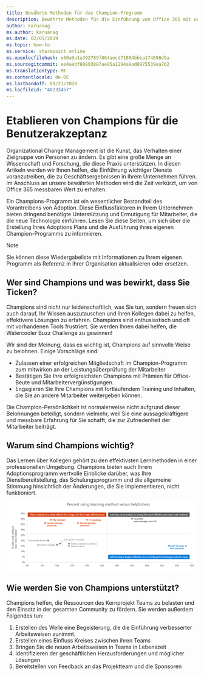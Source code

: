 ```yaml
---
title: Bewährte Methoden für das Champion-Programm
description: Bewährte Methoden für die Einführung von Office 365 mit unserem Champion-Programm
author: karuanag
ms.author: karuanag
ms.date: 02/01/2019
ms.topic: how-to
ms.service: sharepoint online
ms.openlocfilehash: e60a9a1a392789f864aecd71804bbba174098d9a
ms.sourcegitcommit: ee4aebf60893887ae95a1294a9ad8975539ea762
ms.translationtype: MT
ms.contentlocale: de-DE
ms.lasthandoff: 09/23/2020
ms.locfileid: "48233457"
---
```

# <a name="establish-champions-for-user-adoption"></a>Etablieren von Champions für die Benutzerakzeptanz 

Organizational Change Management ist die Kunst, das Verhalten einer Zielgruppe von Personen zu ändern. Es gibt eine große Menge an Wissenschaft und Forschung, die diese Praxis unterstützen. In diesen Artikeln werden wir Ihnen helfen, die Einführung wichtiger Dienste voranzutreiben, die zu Geschäftsergebnissen in Ihrem Unternehmen führen.  Im Anschluss an unsere bewährten Methoden wird die Zeit verkürzt, um von Office 365 messbaren Wert zu erhalten.  

Ein Champions-Programm ist ein wesentlicher Bestandteil des Vorantreibens von Adoption. Diese Einflussfaktoren in Ihrem Unternehmen bieten dringend benötigte Unterstützung und Ermutigung für Mitarbeiter, die die neue Technologie einführen. Lesen Sie diese Seiten, um sich über die Erstellung Ihres Adoptions Plans und die Ausführung ihres eigenen Champion-Programms zu informieren. 

> [!NOTE]
> Sie können diese Wiedergabeliste mit Informationen zu Ihrem eigenen Programm als Referenz in Ihrer Organisation aktualisieren oder ersetzen.

## <a name="who-are-champions-and-what-makes-them-tick"></a>Wer sind Champions und was bewirkt, dass Sie Ticken?

Champions sind nicht nur leidenschaftlich, was Sie tun, sondern freuen sich auch darauf, Ihr Wissen auszutauschen und ihren Kollegen dabei zu helfen, effektivere Lösungen zu erfahren. Champions sind enthusiastisch und oft mit vorhandenen Tools frustriert. Sie werden Ihnen dabei helfen, die Watercooler Buzz Challenge zu gewinnen!  

Wir sind der Meinung, dass es wichtig ist, Champions auf sinnvolle Weise zu belohnen. Einige Vorschläge sind:

- Zulassen einer erfolgreichen Mitgliedschaft im Champion-Programm zum mitwirken an der Leistungsüberprüfung der Mitarbeiter
- Bestätigen Sie Ihre erfolgreichsten Champions mit Prämien für Office-Beute und Mitarbeitervergünstigungen.  
- Engagieren Sie Ihre Champions mit fortlaufendem Training und Inhalten, die Sie an andere Mitarbeiter weitergeben können. 

Die Champion-Persönlichkeit ist normalerweise nicht aufgrund dieser Belohnungen beteiligt, sondern vielmehr, weil Sie eine aussagekräftigere und messbare Erfahrung für Sie schafft, die zur Zufriedenheit der Mitarbeiter beiträgt. 

## <a name="why-are-champions-important"></a>Warum sind Champions wichtig? 

Das Lernen über Kollegen gehört zu den effektivsten Lernmethoden in einer professionellen Umgebung. Champions bieten auch Ihrem Adoptionsprogramm wertvolle Einblicke darüber, was Ihre Dienstbereitstellung, das Schulungsprogramm und die allgemeine Stimmung hinsichtlich der Änderungen, die Sie implementieren, nicht funktioniert.  

![Prozent mit Lernmethode vs Hilfsbereitschaft](media/champstats.png)

## <a name="how-will-champions-support-you"></a>Wie werden Sie von Champions unterstützt?

Champions helfen, die Ressourcen des Kernprojekt Teams zu belasten und den Einsatz in der gesamten Community zu fördern. Sie werden außerdem Folgendes tun:

1. Erstellen des Welle eine Begeisterung, die die Einführung verbesserter Arbeitsweisen zunimmt.
1. Erstellen eines Einfluss Kreises zwischen ihren Teams
1. Bringen Sie die neuen Arbeitsweisen in Teams in Lebenszeit
1. Identifizieren der geschäftlichen Herausforderungen und möglicher Lösungen
1. Bereitstellen von Feedback an das Projektteam und die Sponsoren
